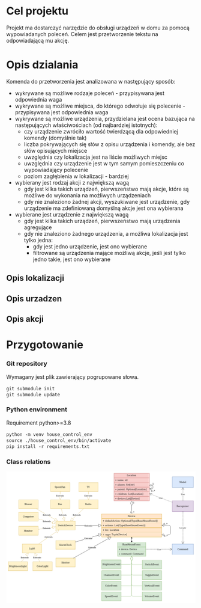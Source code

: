 
# Cel projektu
Projekt ma dostarczyć narzędzie do obsługi urządzeń w domu za pomocą 
wypowiadanych poleceń. Celem jest przetworzenie tekstu na odpowiadającą mu
akcję.


# Opis dzialania
Komenda do przetworzenia jest analizowana w następujący sposób:
- wykrywane są możliwe rodzaje poleceń - przypisywana jest odpowiednia waga
- wykrywane są możliwe miejsca, do którego odwołuje się polecenie - przypisywana jest odpowiednia waga
- wykrywane są możliwe urządzenia, przydzielana jest ocena bazująca na następujących właściwościach (od najbardziej istotnych):
    - czy urządzenie zwróciło wartość twierdzącą dla odpowiedniej komendy (domyślnie tak)
    - liczba pokrywających się słów z opisu urządzenia i komendy, ale bez słów opisujących miejsce
    - uwzględnia czy lokalizacja jest na liście możliwych miejsc
    - uwzględnia czy urządzenie jest w tym samym pomieszczeniu co wypowiadający polecenie   
    - poziom zagłębienia w lokalizacji - bardziej 
- wybierany jest rodzaj akcji z największą wagą
    - gdy jest kilka takich urządzeń, pierwszeństwo mają akcje, które są możliwe do wykonania na możliwych urządzeniach
    - gdy nie znaleziono żadnej akcji, wyszukiwane jest urządzenie, gdy urządzenie ma zdefiniowaną domyślną akcje jest ona wybierana
- wybierane jest urządzenie z największą wagą
    - gdy jest kilka takich urządzeń, pierwszeństwo mają urządzenia agregujące
    - gdy nie znaleziono żadnego urządzenia, a możliwa lokalizacja jest tylko jedna:
        - gdy jest jedno urządzenie, jest ono wybierane
        - filtrowane są urządzenia mające możliwą akcje, jeśli jest tylko jedno takie, jest ono wybierane    
    
## Opis lokalizacji
## Opis urzadzen
## Opis akcji

# Przygotowanie

### Git repository
Wymagany jest plik zawierający pogrupowane słowa.
```shell script
git submodule init
git submodule update
```

### Python environment
Requirement python>=3.8
```shell script
python -m venv house_control_env
source ./house_control_env/bin/activate
pip install -r requirements.txt
```

### Class relations
![diagram](docs/class_relations_diagram.png)